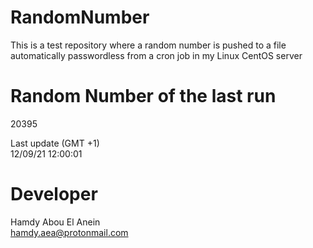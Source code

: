 # RandomNumber    
This is a test repository where a random number is pushed to a file automatically passwordless from a cron job in my Linux CentOS server    
# Random Number of the last run   
20395
      
Last update (GMT +1)    
12/09/21 12:00:01
# Developer    
Hamdy Abou El Anein   
hamdy.aea@protonmail.com
